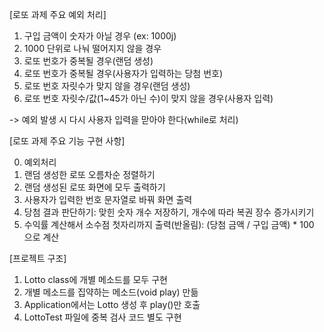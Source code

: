 [로또 과제 주요 예외 처리]

1. 구입 금액이 숫자가 아닐 경우 (ex: 1000j)
2. 1000 단위로 나눠 떨어지지 않을 경우
3. 로또 번호가 중복될 경우(랜덤 생성)
4. 로또 번호가 중복될 경우(사용자가 입력하는 당첨 번호)
5. 로또 번호 자릿수가 맞지 않을 경우(랜덤 생성)
6. 로또 번호 자릿수/값(1~45가 아닌 수)이 맞지 않을 경우(사용자 입력)

-> 예외 발생 시 다시 사용자 입력을 맏아야 한다(while로 처리)

[로또 과제 주요 기능 구현 사항]

0. 예외처리
1. 랜덤 생성한 로또 오름차순 정렬하기
2. 랜덤 생성된 로또 화면에 모두 출력하기
3. 사용자가 입력한 번호 문자열로 바꿔 화면 출력
4. 당첨 결과 판단하기: 맞힌 숫자 개수 저장하기, 개수에 따라 복권 장수 증가시키기
5. 수익률 계산해서 소수점 첫자리까지 출력(반올림): (당첨 금액 / 구입 금액) * 100 으로 계산

[프로젝트 구조]

1. Lotto class에 개별 메소드를 모두 구현
2. 개별 메소드를 집약하는 메소드(void play) 만듦
3. Application에서는 Lotto 생성 후 play()만 호출
4. LottoTest 파일에 중복 검사 코드 별도 구현